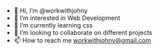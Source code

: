 - 👋 Hi, I’m @workwithjohny
- 👀 I’m interested in Web Development
- 🌱 I’m currently learning css
- 💞️ I’m looking to collaborate on different projects
- 📫 How to reach me workwithjohny@gmail.com

<!---
workwithjohny/workwithjohny is a ✨ special ✨ repository because its `README.md` (this file) appears on your GitHub profile.
You can click the Preview link to take a look at your changes.
--->
